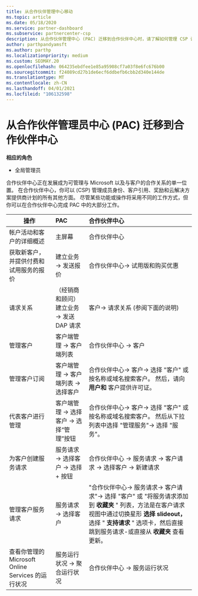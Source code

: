 ```yaml
---
title: 从合作伙伴管理中心移动
ms.topic: article
ms.date: 05/18/2020
ms.service: partner-dashboard
ms.subservice: partnercenter-csp
description: 从合作伙伴管理中心 (PAC) 迁移到合作伙伴中心时，请了解如何管理 CSP 计划成员身份、客户推荐、奖励等。
author: parthpandyamsft
ms.author: parthp
ms.localizationpriority: medium
ms.custom: SEOMAY.20
ms.openlocfilehash: 064235ebdfee1e85a95908cf7a03f8e6fc676b00
ms.sourcegitcommit: f24089cd27b1de6ecf6ddbefb6cbb2d340e144de
ms.translationtype: MT
ms.contentlocale: zh-CN
ms.lasthandoff: 04/01/2021
ms.locfileid: "106132598"
---
```

# <a name="moving-from-partner-admin-center-pac-to-the-partner-center"></a>从合作伙伴管理员中心 (PAC) 迁移到合作伙伴中心

**相应的角色**

- 全局管理员

合作伙伴中心正在发展成为可管理与 Microsoft 以及与客户的合作关系的单一位置。 在合作伙伴中心，你可以 (CSP) 管理成员身份、客户引用、奖励和云解决方案提供商计划的所有其他方面。 尽管某些功能或操作将采用不同的工作方式，但你可以在合作伙伴中心完成 PAC 中的大部分工作。


|**操作**   |**PAC**   |**合作伙伴中心**   |
|--------------|:--------------|:---------------|
|帐户活动和客户的详细概述|主屏幕|合作伙伴中心|
|获取新客户，并提供付费和试用服务的报价|建立业务 -> 发送报价|合作伙伴中心-> 试用版和购买优惠 |
|请求关系|（经销商和顾问）建立业务 -> 发送 DAP 请求|客户-> 请求关系 (参阅下面的说明) |
|管理客户|客户端管理 -> 客户端列表|合作伙伴中心 -> 客户|
|管理客户订阅|客户端管理 -> 客户端列表 -> 选择客户|合作伙伴中心-> 客户-> 选择 "客户" 或按名称或域名搜索客户。 然后，请向 **用户和** 客户提供许可证。|
|代表客户进行管理|客户端管理 -> 选择客户 -> 选择“管理”按钮|合作伙伴中心-> 客户-> 选择 "客户" 或按名称或域名搜索客户。 然后从下拉列表中选择 "管理服务"-> 选择 "服务"。|
|为客户创建服务请求|服务请求 -> 选择客户 -> 选择 + 按钮 | 合作伙伴中心 -> 服务请求 -> 客户请求 -> 选择客户 -> 新建请求|
|管理客户服务请求| 服务请求 -> 选择客户|"合作伙伴中心-> 服务请求-> 客户请求"-> 选择 "客户" 或 "将服务请求添加到 **收藏夹** " 列表，方法是在客户请求视图中通过切换星形 **选择 slideout，** 选择 " **支持请求** " 选项卡，然后直接跳到服务请求-或直接从 **收藏夹** 查看更新。|
|查看你管理的 Microsoft Online Services 的运行状况|服务运行状况 -> 聚合运行状况|合作伙伴中心 -> 服务运行状况|
